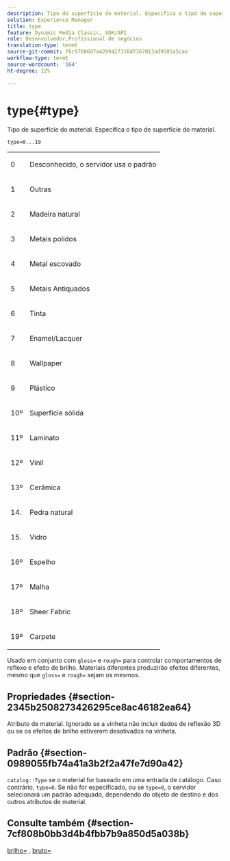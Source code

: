 ```yaml
---
description: Tipo de superfície do material. Especifica o tipo de superfície do material.
solution: Experience Manager
title: type
feature: Dynamic Media Classic, SDK/API
role: Desenvolvedor,Profissional de negócios
translation-type: tm+mt
source-git-commit: f6c97606d7a4209427316d7367013ad9585a5cae
workflow-type: tm+mt
source-wordcount: '164'
ht-degree: 12%

---
```



# type{#type}

Tipo de superfície do material. Especifica o tipo de superfície do material.

`type=0...19`

<table id="simpletable_482728CD58144E7BBB2912B2F105FDCA"> 
 <tr class="strow"> 
  <td class="stentry"> <p>0 </p></td> 
  <td class="stentry"> <p>Desconhecido, o servidor usa o padrão </p></td> 
 </tr> 
 <tr class="strow"> 
  <td class="stentry"> <p>1 </p></td> 
  <td class="stentry"> <p>Outras </p> </td> 
 </tr> 
 <tr class="strow"> 
  <td class="stentry"> <p>2 </p></td> 
  <td class="stentry"> <p>Madeira natural </p></td> 
 </tr> 
 <tr class="strow"> 
  <td class="stentry"> <p>3 </p></td> 
  <td class="stentry"> <p>Metais polidos </p></td> 
 </tr> 
 <tr class="strow"> 
  <td class="stentry"> <p>4 </p></td> 
  <td class="stentry"> <p>Metal escovado </p></td> 
 </tr> 
 <tr class="strow"> 
  <td class="stentry"> <p>5 </p></td> 
  <td class="stentry"> <p>Metais Antiquados </p></td> 
 </tr> 
 <tr class="strow"> 
  <td class="stentry"> <p>6 </p></td> 
  <td class="stentry"> <p>Tinta </p></td> 
 </tr> 
 <tr class="strow"> 
  <td class="stentry"> <p>7 </p></td> 
  <td class="stentry"> <p>Enamel/Lacquer </p></td> 
 </tr> 
 <tr class="strow"> 
  <td class="stentry"> <p>8 </p></td> 
  <td class="stentry"> <p>Wallpaper </p></td> 
 </tr> 
 <tr class="strow"> 
  <td class="stentry"> <p>9 </p></td> 
  <td class="stentry"> <p>Plástico </p></td> 
 </tr> 
 <tr class="strow"> 
  <td class="stentry"> <p>10º </p></td> 
  <td class="stentry"> <p>Superfície sólida </p></td> 
 </tr> 
 <tr class="strow"> 
  <td class="stentry"> <p>11º </p></td> 
  <td class="stentry"> <p>Laminato </p></td> 
 </tr> 
 <tr class="strow"> 
  <td class="stentry"> <p>12º </p></td> 
  <td class="stentry"> <p>Vinil </p></td> 
 </tr> 
 <tr class="strow"> 
  <td class="stentry"> <p>13º </p></td> 
  <td class="stentry"> <p>Cerâmica </p></td> 
 </tr> 
 <tr class="strow"> 
  <td class="stentry"> <p>14. </p></td> 
  <td class="stentry"> <p>Pedra natural </p></td> 
 </tr> 
 <tr class="strow"> 
  <td class="stentry"> <p>15. </p></td> 
  <td class="stentry"> <p>Vidro </p></td> 
 </tr> 
 <tr class="strow"> 
  <td class="stentry"> <p>16º </p></td> 
  <td class="stentry"> <p>Espelho </p></td> 
 </tr> 
 <tr class="strow"> 
  <td class="stentry"> <p>17º </p></td> 
  <td class="stentry"> <p>Malha </p></td> 
 </tr> 
 <tr class="strow"> 
  <td class="stentry"> <p>18º </p></td> 
  <td class="stentry"> <p>Sheer Fabric </p></td> 
 </tr> 
 <tr class="strow"> 
  <td class="stentry"> <p>19º </p></td> 
  <td class="stentry"> <p>Carpete </p></td> 
 </tr> 
</table>

Usado em conjunto com `gloss=` e `rough=` para controlar comportamentos de reflexo e efeito de brilho. Materiais diferentes produzirão efeitos diferentes, mesmo que `gloss=` e `rough=` sejam os mesmos.

## Propriedades {#section-2345b2508273426295ce8ac46182ea64}

Atributo de material. Ignorado se a vinheta não incluir dados de reflexão 3D ou se os efeitos de brilho estiverem desativados na vinheta.

## Padrão {#section-0989055fb74a41a3b2f2a47fe7d90a42}

`catalog::Type` se o material for baseado em uma entrada de catálogo. Caso contrário, `type=0`. Se não for especificado, ou se `type=0`, o servidor selecionará um padrão adequado, dependendo do objeto de destino e dos outros atributos de material.

## Consulte também {#section-7cf808b0bb3d4b4fbb7b9a850d5a038b}

[brilho=](../../../../../ir-api/http-protocol/image-rendering-api-ref/c-ir-http-protocol-ref/c-ir-http-protocol-command-reference/r-ir-http-gloss.md#reference-325aef2ee51e4e1584a06047427340ca) ,  [bruto=](../../../../../ir-api/http-protocol/image-rendering-api-ref/c-ir-http-protocol-ref/c-ir-http-protocol-command-reference/r-ir-rough.md#reference-00add846b09f4dc39420bda1ca414180)
